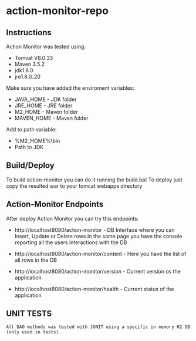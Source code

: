 # action-monitor-repo

## Instructions
Action Monitor was tested using:
* Tomvat V8.0.33
* Maven 3.5.2
* jdk1.8.0
* jre1.8.0_20

Make sure you have added the enviroment variables: 
* JAVA_HOME - JDK folder
* JRE_HOME - JRE folder
* M2_HOME - Maven folder
* MAVEN_HOME - Maven folder

Add to path variable:
* %M2_HOME%\bin
* Path to JDK

## Build/Deploy
To build action-monitor you can do it running the build.bat
To deploy just copy the resulted war to your tomcat webapps directory

## Action-Monitor Endpoints
After deploy Action Monitor you can try this endpoints:

* http://localhost8080/action-monitor - DB Interface where you can Insert, Update or Delete rows.In the same page you have the console reporting all the users interactions with the DB
	
* http://localhost8080/action-monitor/content - Here you have the list of all rows in the DB
	
* http://localhost8080/action-monitor/version - Current version os the application
	
* http://localhost8080/action-monitor/health - Current status of the application
	
## UNIT TESTS
	All DAO methods was tested with JUNIT using a specific in memory H2 DB (only used in tests).
		
